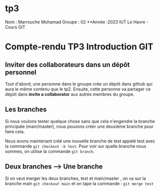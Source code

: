 # tp3
Nom : Marrouche Mohamad
Groupe : 02
**Année :2023
IUT Le Havre - Cours GIT

# Compte-rendu TP3 Introduction GIT

## Inviter des collaborateurs dans un dépôt personnel
Tout d'abord, une personne dans le groupe crée un dépôt dans github qui aura le même contenu que le tp2.
Ensuite, cette personne va partager ce dépôt dans **invite a collaborator** aux autres membres du groupe.

## Les branches
Si nous voulons tester quelque chose sans que cela n'engendre la branche principale (main/master), nous pouvons créer une deuxième branche pour faire cela.

Nous avons maintenant créé une nouvelle branche de test appelé test avec la commande `git checkout -b test`. Pour voir sur quelle branche nous sommes, on utilise la commande `git branch`.

## Deux branches --> Une branche
Si on veut merger les deux branches, test et main/master , on va sur la branche main `git checkout main` et on tape la commande :
`git merge test`
